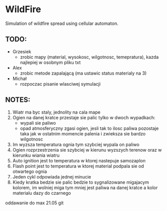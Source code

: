 # WildFire
Simulation of wildfire spread using cellular automaton.

## TODO:
* Grzesiek
  - zrobic mapy (material, wysokosc, wilgotnosc, temepratura), kazda najlepiej w osobnym pliku txt
* Alex
  - zrobic metode zapalającą (ma ustawic status materialy na 3)
* Michał
  - rozpoczac pisanie wlasciwej symulacji

## NOTES:

1. Wiatr ma byc staly, jednolity na cala mape
1. Ogien na danej kratce przestaje sie palic tylko w dwoch wypadkach:
    - wypali sie paliwo
    - opad atmosferyczny zgasi ogien, jesli tak to ilosc paliwa pozostaje taka jak w ostatnim momencie palenia i zwieksza sie bardzo wilgotnosc
1. Im wyzsza temperatura ognia tym szybciej wypala on paliwo
1. Ogien rozprzestrzenia sie szybciej w kierunu wyzszych terenow oraz w kierunku wiania wiatru
1. Auto ignition jest to temperatura w ktorej nastepuje samozaplon
1. Flash point jest to temperatura w ktorej material podpala sie od otwartego ognia
1. Jeden cykl odpowiada jednej minucie
1. Kiedy kratka bedzie sie palic bedzie to sygnalizowane migajacym kolorem, im wolniej miga tym mniej jest paliwa na danej kratce a kolor materialu dazy do czarnego

oddawanie do max 21.05
git
